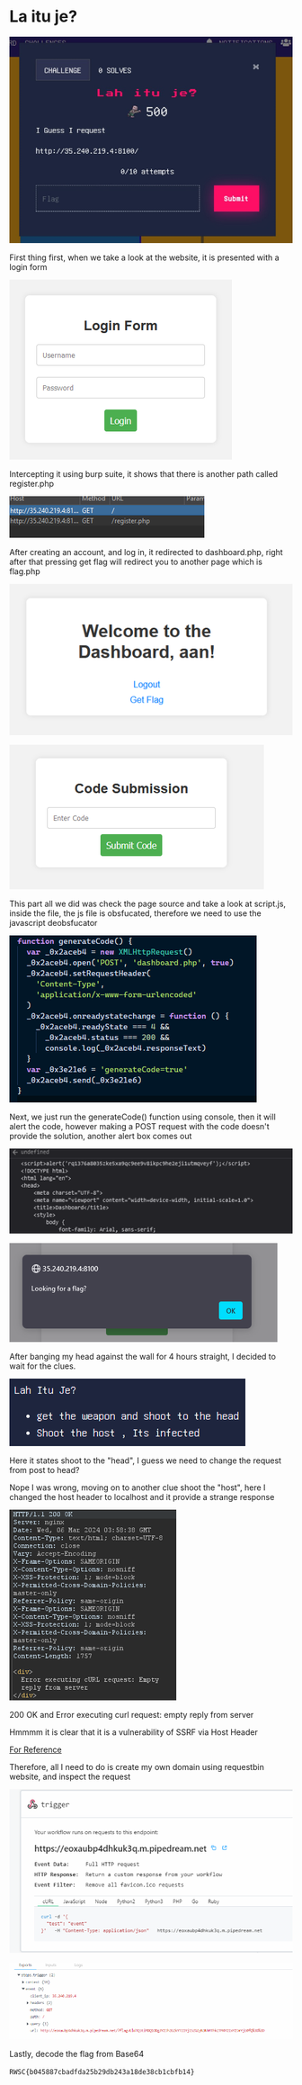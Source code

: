 # La itu je?

![alt text](/images/image2.png)

First thing first, when we take a look at the website, it is presented with a login form

![alt text](/images/image.png)

Intercepting it using burp suite, it shows that there is another path called register.php

![alt text](/images/image3.png)

After creating an account, and log in, it redirected to dashboard.php, right after that pressing get flag will redirect you to another page which is flag.php

![alt text](/images/image4.png)

![alt text](/images/image5.png)

This part all we did was check the page source and take a look at script.js, inside the file, the js file is obsfucated, therefore we need to use the javascript deobsfucator

![alt text](/images/image6.png)

Next, we just run the generateCode() function using console, then it will alert the code, however making a POST request with the code doesn't provide the solution, another alert box comes out

![alt text](/images/image7.png)

![alt text](/images/image8.png)

After banging my head against the wall for 4 hours straight, I decided to wait for the clues.

![alt text](/images/image9.png)

Here it states shoot to the "head", I guess we need to change the request from post to head?

Nope I was wrong, moving on to another clue shoot the "host", here I changed the host header to localhost and it provide a strange response

![alt text](/images/image10.png)

200 OK and Error executing curl request: empty reply from server

Hmmmm it is clear that it is a vulnerability of SSRF via Host Header

[For Reference](https://payatu.com/blog/unveiling-the-secrets-of-http-host-header-attacks/#:~:text=Server%2DSide%20Request%20Forgery%20(SSRF,header%20of%20an%20HTTP%20request.))

Therefore, all I need to do is create my own domain using requestbin website, and inspect the request


![alt text](/images/image11.png)

![alt text](/images/image12.png)

Lastly, decode the flag from Base64

```RWSC{b045887cbadfda25b29db243a18de38cb1cbfb14}```
